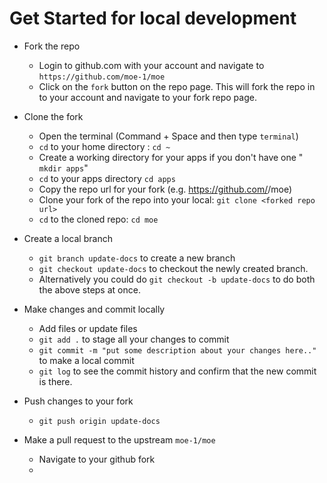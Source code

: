 
# Get Started for local development

- Fork the repo
    
    - Login to github.com with your account and navigate to `https://github.com/moe-1/moe`
    - Click on the `fork` button on the repo page. This will fork the repo in to your account and navigate to your fork repo page.
- Clone the fork

    - Open the terminal (Command + Space and then type `terminal`)
    - `cd` to your home directory : `cd ~`
    - Create a working directory for your apps if you don't have one " `mkdir apps`"
    - `cd` to your apps directory `cd apps`
    - Copy the repo url for your fork (e.g. https://github.com/<your github account>/moe)
    - Clone your fork of the repo into your local: `git clone <forked repo url>`
    - `cd` to the cloned repo: `cd moe`

- Create a local branch
    - `git branch update-docs` to create a new branch
    - `git checkout update-docs` to checkout the newly created branch.
    - Alternatively you could do `git checkout -b update-docs` to do both the above steps at once.
- Make changes and commit locally
    - Add files or update files
    - `git add .` to stage all your changes to commit
    - `git commit -m "put some description about your changes here.."` to make a local commit
    - `git log` to see the commit history and confirm that the new commit is there.
- Push changes to your fork
    - `git push origin update-docs`
- Make a pull request to the upstream `moe-1/moe`
    - Navigate to your github fork
    - 